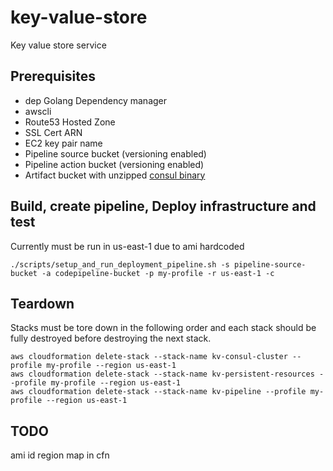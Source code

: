# key-value-store
Key value store service

## Prerequisites
* dep Golang Dependency manager
* awscli
* Route53 Hosted Zone
* SSL Cert ARN
* EC2 key pair name
* Pipeline source bucket (versioning enabled)
* Pipeline action bucket (versioning enabled)
* Artifact bucket with unzipped [consul binary](https://releases.hashicorp.com/consul/1.1.0/consul_1.1.0_linux_amd64.zip)

## Build, create pipeline, Deploy infrastructure and test
Currently must be run in us-east-1 due to ami hardcoded
```
./scripts/setup_and_run_deployment_pipeline.sh -s pipeline-source-bucket -a codepipeline-bucket -p my-profile -r us-east-1 -c
```
## Teardown

Stacks must be tore down in the following order and each stack should be fully destroyed before destroying the next stack.
```
aws cloudformation delete-stack --stack-name kv-consul-cluster --profile my-profile --region us-east-1
aws cloudformation delete-stack --stack-name kv-persistent-resources --profile my-profile --region us-east-1
aws cloudformation delete-stack --stack-name kv-pipeline --profile my-profile --region us-east-1

```

## TODO
ami id region map in cfn
